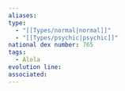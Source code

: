 ```yaml
---
aliases: 
type:
  - "[[Types/normal|normal]]"
  - "[[Types/psychic|psychic]]"
national dex number: 765
tags:
  - Alola
evolution line: 
associated:
---
```

